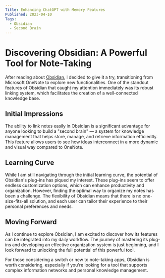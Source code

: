 ```yaml
---
Title: Enhancing ChatGPT with Memory Features
Published: 2023-04-10
Tags:
  - Obsidian
  - Second Brain
---
```


# Discovering Obsidian: A Powerful Tool for Note-Taking

After reading about [Obsidian](https://obsidian.md/), I decided to give it a try, transitioning from Microsoft OneNote to explore new functionalities. One of the standout features of Obsidian that caught my attention immediately was its robust linking system, which facilitates the creation of a well-connected knowledge base.

## Initial Impressions

The ability to link notes easily in Obsidian is a significant advantage for anyone looking to build a "second brain" — a system for knowledge management that helps store, manage, and retrieve information efficiently. This feature allows users to see how ideas interconnect in a more dynamic and visual way compared to OneNote.

## Learning Curve

While I am still navigating through the initial learning curve, the potential of Obsidian's plug-ins has piqued my interest. These plug-ins seem to offer endless customization options, which can enhance productivity and organization. However, finding the optimal way to organize my notes has been a challenge. The flexibility of Obsidian means that there is no one-size-fits-all solution, and each user can tailor their experience to their personal preferences and needs.

## Moving Forward

As I continue to explore Obsidian, I am excited to discover how its features can be integrated into my daily workflow. The journey of mastering its plug-ins and developing an effective organization system is just beginning, and I look forward to unlocking the full potential of this powerful tool.

For those considering a switch or new to note-taking apps, Obsidian is worth considering, especially if you're looking for a tool that supports complex information networks and personal knowledge management.

